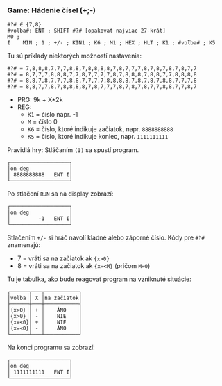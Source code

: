 ### Game: Hádenie čísel (+;-)
```
#?# ∈ {7,8}
#voľba#: ENT ; SHIFT #?# [opakovať najviac 27-krát]
M0 ;
I    MIN ; 1 ; +/- ; KIN1 ; K6 ; M1 ; HEX ; HLT ; K1 ; #voľba# ; K5
```

Tu sú príklady niektorých možností nastavenia:
```
#?# = 7,8,8,8,7,7,7,8,8,7,8,8,8,8,7,8,7,7,7,8,7,8,7,8,7,8,7,7
#?# = 8,7,7,7,8,8,8,7,7,8,7,7,7,7,8,7,8,8,8,7,8,8,7,7,8,8,8,8
#?# = 8,8,7,8,7,7,7,8,8,7,7,7,7,8,8,8,8,7,8,7,8,7,8,8,7,7,7,8
#?# = 8,8,7,7,8,7,8,8,8,8,7,8,7,7,7,8,7,8,7,8,7,7,8,8,7,7,8,7
```
- PRG: 9k + X*2k
- REG:
  - `K1` = číslo napr. -1
  - `M`  = číslo 0
  - `K6` = číslo, ktoré indikuje začiatok, napr. `8888888888`
  - `K5` = číslo, ktoré indikuje koniec, napr. `1111111111`

Pravidlá hry: Stláčaním `(I)` sa spustí program.
```
┌───────────────────┐
│on deg             │
│ 8888888888   ENT I│
└───────────────────┘
```
Po stlačení `RUN` sa na display zobrazí:
```
┌───────────────────┐
│on deg             │
│         -1   ENT I│
└───────────────────┘
```
Stlačením `+/-` si hráč navolí kladné alebo záporné číslo.
Kódy pre `#?#` znamenajú:
- 7 = vráti sa na začiatok ak `{x>0}`
- 8 = vráti sa na začiatok ak `{x=<M}` (pričom `M=0`)

Tu je tabuľka, ako bude reagovať program na vzniknuté situácie:
```
┌──────┬───┬───────────┐
│voľba │ X │na začiatok│
├──────┼───┼───────────┤
│{x>0} │ + │    ÁNO    │
│{x>0} │ - │    NIE    │
│{x=<0}│ + │    NIE    │
│{x=<0}│ - │    ÁNO    │
└──────┴───┴───────────┘
```

Na konci programu sa zobrazí:
```
┌───────────────────┐
│on deg             │
│ 1111111111   ENT I│
└───────────────────┘
```

